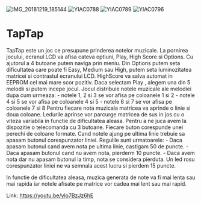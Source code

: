 ![IMG_20181219_185144](https://user-images.githubusercontent.com/45856645/113839883-c6bc8980-9798-11eb-8c55-6f37d60c0441.jpg)
![YIAC0788](https://user-images.githubusercontent.com/45856645/113737295-93c9b580-9706-11eb-8f9a-869be2d7e4f1.JPG)
![YIAC0789](https://user-images.githubusercontent.com/45856645/113737299-94624c00-9706-11eb-8bd2-0022e2730409.JPG)
![YIAC0796](https://user-images.githubusercontent.com/45856645/113737304-94fae280-9706-11eb-9f47-b7c12d86f159.JPG)
# TapTap

TapTap este un joc ce presupune prinderea notelor muzicale.
La pornirea jocului, ecranul LCD va afisa cateva optiuni, Play, High Score si Options. Cu ajutorul a 4 butoane putem naviga prin meniu.
Din Options putem seta dificultatea care poate fi Easy, Medium sau High, putem seta luminozitatea matricei si contrastul ecranului LCD.
HighScore va salva automat in EEPROM cel mai mare scor pozitiv.
Daca selectam Play , alegem una din 5 melodii si putem incepe jocul.
Jocul distribuie notele muzicale ale melodiei dupa cum urmeaza:
    - notele 1, 2 si 3 se vor afisa pe coloanele 1 si 2
    - notele 4 si 5 se vor afisa pe coloanele 4 si 5
    - notele 6 si 7 se vor afisa pe coloanele 7 si 8
Pentru fiecare nota muzicala matricea va aprinde o linie si doua coloane.
Ledurile aprinse vor parcurge matricea de sus in jos cu o viteza variabila in functie de dificultatea aleasa.
Pentru a ne juca avem la dispozitie o telecomanda cu 3 butoane. Fiecare buton corespunde unei perechi de coloane formate.
Cand notele ajung pe ultima linie trebuie sa apasam butonul corespunzator liniei. 
Regulile sunt urmatoarele: 
    - Daca apasam butonul cand avem nota pe ultima linie, castigam 50 de puncte.
    - Daca apasam butonul cand nu avem nota, pierderm 10 puncte.
    - Daca avem nota dar nu apasam butonul la timp, nota se considera pierduta. Un led rosu corespunzator liniei ne va semnala acest lucru       si pierdem 15 puncte.
    
In functie de dificultatea aleasa, muzica generata de note va fi mai lenta sau mai rapida iar notele afisate pe matrice vor cadea mai lent sau mai rapid.

Link: https://youtu.be/ylo7BzJz6hE

